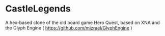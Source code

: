 CastleLegends
=============
A hex-based clone of the old board game Hero Quest, based on XNA and the Glyph Engine ( https://github.com/mizrael/GlyphEngine )
